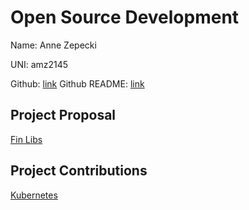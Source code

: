 # Open Source Development

Name: Anne Zepecki

UNI: amz2145

Github: [link](https://github.com/azepecki)
Github README: [link](https://github.com/azepecki/azepecki/blob/main/README.md)

## Project Proposal
[Fin Libs](projects/python/fin-libs.md)

## Project Contributions
[Kubernetes](projects/golang/kubernetes.md)

